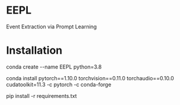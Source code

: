 # EEPL
Event Extraction via Prompt Learning

# Installation
conda create --name EEPL python=3.8

conda install pytorch==1.10.0 torchvision==0.11.0 torchaudio==0.10.0 cudatoolkit=11.3 -c pytorch -c conda-forge

pip install -r requirements.txt
